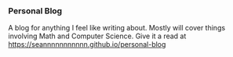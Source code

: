 ### Personal Blog
A blog for anything I feel like writing about. Mostly will cover things involving Math and Computer Science.
Give it a read at https://seannnnnnnnnnn.github.io/personal-blog
